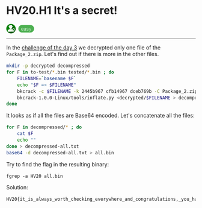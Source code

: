 # HV20.H1 It's a secret!

<img src="../_resources/21_open_source_intelligence.png" style="height:1.8em;vertical-align:middle;">
<img src="../_resources/easy.png" style="height:1.8em;vertical-align:middle;">  

---

In the [challenge of the day 3](../03/) we decrypted only one file of the `Package_2.zip`.
Let's find out if there is more in the other files.

```bash
mkdir -p decrypted decompressed
for F in to-test/*.bin tested/*.bin ; do
    FILENAME=`basename $F`
    echo "$F => $FILENAME"
    bkcrack -c $FILENAME -k 2445b967 cfb14967 dceb769b -C Package_2.zip -d decrypted/$FILENAME
    bkcrack-1.0.0-Linux/tools/inflate.py <decrypted/$FILENAME > decompressed/$FILENAME
done
```

It looks as if all the files are Base64 encoded. Let's concatenate all the files:

```bash
for F in decompressed/* ; do 
    cat $F
    echo ""
done > decompressed-all.txt
base64 -d decompressed-all.txt > all.bin
```

Try to find the flag in the resulting binary:

    fgrep -a HV20 all.bin

Solution:

    HV20{it_is_always_worth_checking_everywhere_and_congratulations,_you_have_found_a_hidden_flag}